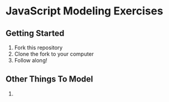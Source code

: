 # JavaScript Modeling Exercises

## Getting Started

1. Fork this repository
1. Clone the fork to your computer
1. Follow along!

## Other Things To Model
1.
